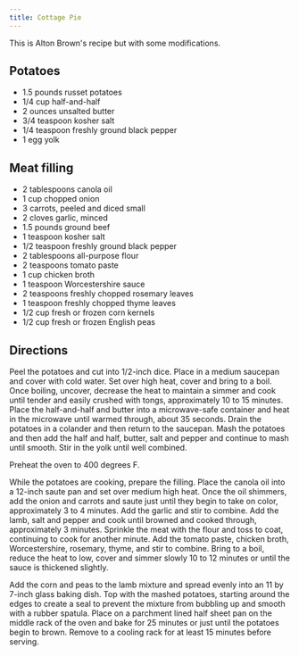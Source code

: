 ```yaml
---
title: Cottage Pie
---
```


This is Alton Brown's recipe but with some modifications.

Potatoes
--------

* 1.5 pounds russet potatoes  
* 1/4 cup half-and-half  
* 2 ounces unsalted butter  
* 3/4 teaspoon kosher salt  
* 1/4 teaspoon freshly ground black pepper  
* 1 egg yolk

Meat filling
------------

* 2 tablespoons canola oil  
* 1 cup chopped onion  
* 3 carrots, peeled and diced small  
* 2 cloves garlic, minced  
* 1.5 pounds ground beef  
* 1 teaspoon kosher salt  
* 1/2 teaspoon freshly ground black pepper  
* 2 tablespoons all-purpose flour  
* 2 teaspoons tomato paste  
* 1 cup chicken broth  
* 1 teaspoon Worcestershire sauce  
* 2 teaspoons freshly chopped rosemary leaves  
* 1 teaspoon freshly chopped thyme leaves  
* 1/2 cup fresh or frozen corn kernels  
* 1/2 cup fresh or frozen English peas

Directions
----------

Peel the potatoes and cut into 1/2-inch dice. Place in a medium saucepan
and cover with cold water. Set over high heat, cover and bring to a
boil. Once boiling, uncover, decrease the heat to maintain a simmer and
cook until tender and easily crushed with tongs, approximately 10 to 15
minutes. Place the half-and-half and butter into a microwave-safe
container and heat in the microwave until warmed through, about 35
seconds. Drain the potatoes in a colander and then return to the
saucepan. Mash the potatoes and then add the half and half, butter, salt
and pepper and continue to mash until smooth. Stir in the yolk until
well combined.

Preheat the oven to 400 degrees F.

While the potatoes are cooking, prepare the filling. Place the canola
oil into a 12-inch saute pan and set over medium high heat. Once the oil
shimmers, add the onion and carrots and saute just until they begin to
take on color, approximately 3 to 4 minutes. Add the garlic and stir to
combine. Add the lamb, salt and pepper and cook until browned and cooked
through, approximately 3 minutes. Sprinkle the meat with the flour and
toss to coat, continuing to cook for another minute. Add the tomato
paste, chicken broth, Worcestershire, rosemary, thyme, and stir to
combine. Bring to a boil, reduce the heat to low, cover and simmer
slowly 10 to 12 minutes or until the sauce is thickened slightly.

Add the corn and peas to the lamb mixture and spread evenly into an 11
by 7-inch glass baking dish. Top with the mashed potatoes, starting
around the edges to create a seal to prevent the mixture from bubbling
up and smooth with a rubber spatula. Place on a parchment lined half
sheet pan on the middle rack of the oven and bake for 25 minutes or just
until the potatoes begin to brown. Remove to a cooling rack for at least
15 minutes before serving.
